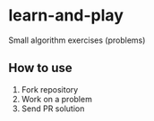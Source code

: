 # learn-and-play
Small algorithm exercises (problems)

## How to use
1. Fork repository
2. Work on a problem
3. Send PR solution
